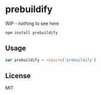 # prebuildify

WIP - nothing to see here

```
npm install prebuildify
```

## Usage

``` js
var prebuildify = require('prebuildify')
```

## License

MIT
